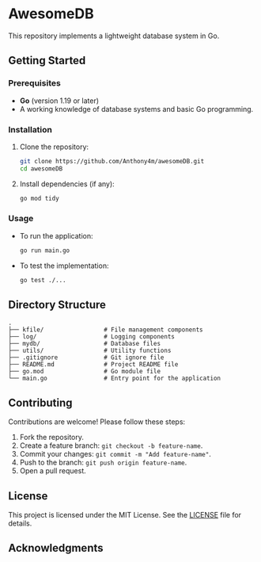 # AwesomeDB

This repository implements a lightweight database system in Go.

## Getting Started

### Prerequisites
- **Go** (version 1.19 or later)
- A working knowledge of database systems and basic Go programming.

### Installation
1. Clone the repository:
   ```bash
   git clone https://github.com/Anthony4m/awesomeDB.git
   cd awesomeDB
   ```
2. Install dependencies (if any):
   ```bash
   go mod tidy
   ```

### Usage
- To run the application:
   ```bash
   go run main.go
   ```
- To test the implementation:
   ```bash
   go test ./...
   ```

## Directory Structure
```plaintext
.
├── kfile/                 # File management components
├── log/                   # Logging components
├── mydb/                  # Database files
├── utils/                 # Utility functions
├── .gitignore             # Git ignore file
├── README.md              # Project README file
├── go.mod                 # Go module file
└── main.go                # Entry point for the application
```

## Contributing
Contributions are welcome! Please follow these steps:
1. Fork the repository.
2. Create a feature branch: `git checkout -b feature-name`.
3. Commit your changes: `git commit -m "Add feature-name"`.
4. Push to the branch: `git push origin feature-name`.
5. Open a pull request.

## License
This project is licensed under the MIT License. See the [LICENSE](LICENSE) file for details.

## Acknowledgments
